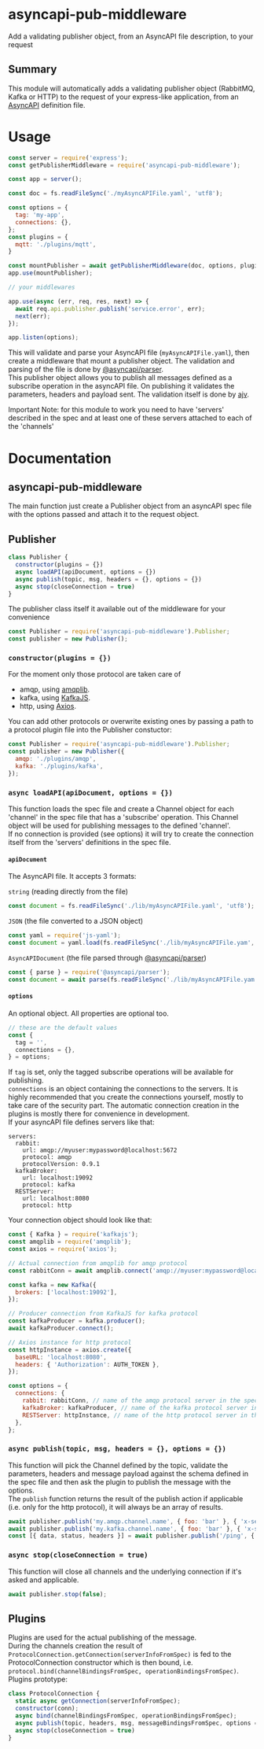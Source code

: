 # asyncapi-pub-middleware
Add a validating publisher object, from an AsyncAPI file description, to your request

## Summary
This module will automatically adds a validating publisher object (RabbitMQ, Kafka or HTTP) to the request of your express-like application, from an [AsyncAPI](https://www.asyncapi.com/docs/reference/specification/v2.6.0) definition file.

# Usage
```javascript
const server = require('express');
const getPublisherMiddleware = require('asyncapi-pub-middleware');

const app = server();

const doc = fs.readFileSync('./myAsyncAPIFile.yaml', 'utf8');

const options = {
  tag: 'my-app',
  connections: {},
};
const plugins = {
  mqtt: './plugins/mqtt',
}

const mountPublisher = await getPublisherMiddleware(doc, options, plugins);
app.use(mountPublisher);

// your middlewares

app.use(async (err, req, res, next) => {
  await req.api.publisher.publish('service.error', err);
  next(err);
});

app.listen(options);
```
This will validate and parse your AsyncAPI file (`myAsyncAPIFile.yaml`), then create a middleware that mount a publisher object. The validation and parsing of the file is done by [@asyncapi/parser](https://www.npmjs.com/package/@asyncapi/parser).  
This publisher object allows you to publish all messages defined as a subscribe operation in the asyncAPI file. On publishing it validates the parameters, headers and payload sent. The validation itself is done by [ajv](https://www.npmjs.com/package/ajv).  
  
Important Note: for this module to work you need to have 'servers' described in the spec and at least one of these servers attached to each of the 'channels'

# Documentation
## asyncapi-pub-middleware
The main function just create a Publisher object from an asyncAPI spec file with the options passed and attach it to the request object.  
## Publisher
```javascript
class Publisher {
  constructor(plugins = {})
  async loadAPI(apiDocument, options = {})
  async publish(topic, msg, headers = {}, options = {})
  async stop(closeConnection = true)
}
```
The publisher class itself it available out of the middleware for your convenience
```javascript
const Publisher = require('asyncapi-pub-middleware').Publisher;
const publisher = new Publisher();
```
### `constructor(plugins = {})`
For the moment only those protocol are taken care of
- amqp, using [amqplib](https://www.npmjs.com/package/amqplib).
- kafka, using [KafkaJS](https://kafka.js.org/docs/getting-started).  
- http, using [Axios](https://www.npmjs.com/package/axios).
  
You can add other protocols or overwrite existing ones by passing a path to a protocol plugin file into the Publisher constuctor:
```javascript
const Publisher = require('asyncapi-pub-middleware').Publisher;
const publisher = new Publisher({
  amqp: './plugins/amqp',
  kafka: './plugins/kafka',
});
```
### `async loadAPI(apiDocument, options = {})`
This function loads the spec file and create a Channel object for each 'channel' in the spec file that has a 'subscribe' operation. This Channel object will be used for publishing messages to the defined 'channel'.  
If no connection is provided (see options) it will try to create the connection itself from the 'servers' definitions in the spec file.  
#### `apiDocument`
The AsyncAPI file. It accepts 3 formats:  
  
`string` (reading directly from the file)  
```javascript
const document = fs.readFileSync('./lib/myAsyncAPIFile.yaml', 'utf8');
```
`JSON` (the file converted to a JSON object) 
```javascript
const yaml = require('js-yaml');
const document = yaml.load(fs.readFileSync('./lib/myAsyncAPIFile.yam', 'utf8'));
```
`AsyncAPIDocument` (the file parsed through [@asyncapi/parser](https://www.npmjs.com/package/@asyncapi/parser)) 
```javascript
const { parse } = require('@asyncapi/parser');
const document = await parse(fs.readFileSync('./lib/myAsyncAPIFile.yam', 'utf8'));
```
#### `options`
An optional object. All properties are optional too.  
```javascript
// these are the default values
const {
  tag = '',
  connections = {},
} = options;
```
If `tag` is set, only the tagged subscribe operations will be available for publishing.  
`connections` is an object containing the connections to the servers. It is highly recommended that you create the connections yourself, mostly to take care of the security part. The automatic connection creation in the plugins is mostly there for convenience in development.  
If your asyncAPI file defines servers like that:
```
servers:
  rabbit:
    url: amqp://myuser:mypassword@localhost:5672
    protocol: amqp
    protocolVersion: 0.9.1
  kafkaBroker:
    url: localhost:19092
    protocol: kafka
  RESTServer:
    url: localhost:8080
    protocol: http
```
Your connection object should look like that:    
```javascript
const { Kafka } = require('kafkajs');
const amqplib = require('amqplib');
const axios = require('axios');

// Actual connection from amqplib for amqp protocol
const rabbitConn = await amqplib.connect('amqp://myuser:mypassword@localhost:5672');

const kafka = new Kafka({
  brokers: ['localhost:19092'],
});

// Producer connection from KafkaJS for kafka protocol
const kafkaProducer = kafka.producer();
await kafkaProducer.connect();

// Axios instance for http protocol
const httpInstance = axios.create({
  baseURL: 'localhost:8080',
  headers: { 'Authorization': AUTH_TOKEN },
});

const options = {
  connections: {
    rabbit: rabbitConn, // name of the amqp protocol server in the spec
    kafkaBroker: kafkaProducer, // name of the kafka protocol server in the spec
    RESTServer: httpInstance, // name of the http protocol server in the spec
  },
};
```
### `async publish(topic, msg, headers = {}, options = {})`
This function will pick the Channel defined by the topic, validate the parameters, headers and message payload against the schema defined in the spec file and then ask the plugin to publish the message with the options.  
The `publish` function returns the result of the publish action if applicable (i.e. only for the http protocol), it will always be an array of results.  
```javascript
await publisher.publish('my.amqp.channel.name', { foo: 'bar' }, { 'x-session-id': 'myuuid' }, { priority: 25 });
await publisher.publish('my.kafka.channel.name', { foo: 'bar' }, { 'x-session-id': 'myuuid' }, { key: 'myKafkaKey', partition: 3 });
const [{ data, status, headers }] = await publisher.publish('/ping', { foo: 'bar' }, { 'x-session-id': 'myuuid' });
```
### `async stop(closeConnection = true)`
This function will close all channels and the underlying connection if it's asked and applicable.
```javascript
await publisher.stop(false);
```
  
## Plugins
Plugins are used for the actual publishing of the message.  
During the channels creation the result of `ProtocolConnection.getConnection(serverInfoFromSpec)` is fed to the ProtocolConnection constructor which is then bound, i.e. `protocol.bind(channelBindingsFromSpec, operationBindingsFromSpec)`.  
Plugins prototype:
```javascript
class ProtocolConnection {
  static async getConnection(serverInfoFromSpec);
  constructor(conn);
  async bind(channelBindingsFromSpec, operationBindingsFromSpec);
  async publish(topic, headers, msg, messageBindingsFromSpec, options = {});
  async stop(closeConnection = true)
}
```
